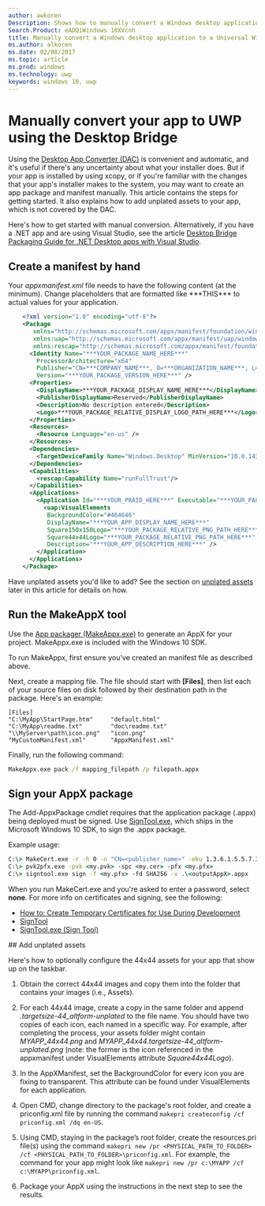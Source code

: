 ---author: awkorenDescription: Shows how to manually convert a Windows desktop application (like Win32, WPF, and Windows Forms) to a Universal Windows Platform (UWP) app.Search.Product: eADQiWindows 10XVcnhtitle: Manually convert a Windows desktop application to a Universal Windows Platform (UWP) appms.author: alkorenms.date: 02/08/2017ms.topic: articlems.prod: windowsms.technology: uwpkeywords: windows 10, uwp---# Manually convert your app to UWP using the Desktop BridgeUsing the [Desktop App Converter (DAC)](desktop-to-uwp-run-desktop-app-converter.md) is convenient and automatic, and it's useful if there's any uncertainty about what your installer does. But if your app is installed by using xcopy, or if you're familiar with the changes that your app's installer makes to the system, you may want to create an app package and manifest manually. This article contains the steps for getting started. It also explains how to add unplated assets to your app, which is not covered by the DAC. Here's how to get started with manual conversion. Alternatively, if you have a .NET app and are using Visual Studio, see the article [Desktop Bridge Packaging Guide for .NET Desktop apps with Visual Studio](desktop-to-uwp-packaging-dot-net.md).  ## Create a manifest by handYour _appxmanifest.xml_ file needs to have the following content (at the minimum). Change placeholders that are formatted like \*\*\*THIS\*\*\* to actual values for your application.```XML	<?xml version="1.0" encoding="utf-8"?>	<Package	   xmlns="http://schemas.microsoft.com/appx/manifest/foundation/windows10"	   xmlns:uap="http://schemas.microsoft.com/appx/manifest/uap/windows10"	   xmlns:rescap="http://schemas.microsoft.com/appx/manifest/foundation/windows10/restrictedcapabilities">	  <Identity Name="***YOUR_PACKAGE_NAME_HERE***"		ProcessorArchitecture="x64"		Publisher="CN=***COMPANY_NAME***, O=***ORGANIZATION_NAME***, L=***CITY***, S=***STATE***, C=***COUNTRY***"		Version="***YOUR_PACKAGE_VERSION_HERE***" />	  <Properties>		<DisplayName>***YOUR_PACKAGE_DISPLAY_NAME_HERE***</DisplayName>		<PublisherDisplayName>Reserved</PublisherDisplayName>		<Description>No description entered</Description>		<Logo>***YOUR_PACKAGE_RELATIVE_DISPLAY_LOGO_PATH_HERE***</Logo>	  </Properties>	  <Resources>		<Resource Language="en-us" />	  </Resources>	  <Dependencies>		<TargetDeviceFamily Name="Windows.Desktop" MinVersion="10.0.14316.0" MaxVersionTested="10.0.14316.0" />	  </Dependencies>	  <Capabilities>		<rescap:Capability Name="runFullTrust"/>	  </Capabilities>	  <Applications>		<Application Id="***YOUR_PRAID_HERE***" Executable="***YOUR_PACKAGE_RELATIVE_EXE_PATH_HERE***" EntryPoint="Windows.FullTrustApplication">		  <uap:VisualElements		   BackgroundColor="#464646"		   DisplayName="***YOUR_APP_DISPLAY_NAME_HERE***"		   Square150x150Logo="***YOUR_PACKAGE_RELATIVE_PNG_PATH_HERE***"		   Square44x44Logo="***YOUR_PACKAGE_RELATIVE_PNG_PATH_HERE***"		   Description="***YOUR_APP_DESCRIPTION_HERE***" />		</Application>	  </Applications>	</Package>```Have unplated assets you'd like to add? See the section on [unplated assets](#unplated-assets) later in this article for details on how.## Run the MakeAppX toolUse the [App packager (MakeAppx.exe)](https://msdn.microsoft.com/library/windows/desktop/hh446767(v=vs.85).aspx) to generate an AppX for your project. MakeAppx.exe is included with the Windows 10 SDK. To run MakeAppx, first ensure you've created an manifest file as described above. Next, create a mapping file. The file should start with **[Files]**, then list each of your source files on disk followed by their destination path in the package. Here's an example: ```[Files]"C:\MyApp\StartPage.htm"     "default.html""C:\MyApp\readme.txt"        "doc\readme.txt""\\MyServer\path\icon.png"   "icon.png""MyCustomManifest.xml"       "AppxManifest.xml"```Finally, run the following command: ```cmdMakeAppx.exe pack /f mapping_filepath /p filepath.appx```## Sign your AppX packageThe Add-AppxPackage cmdlet requires that the application package (.appx) being deployed must be signed. Use [SignTool.exe](https://msdn.microsoft.com/library/windows/desktop/aa387764(v=vs.85).aspx), which ships in the Microsoft Windows 10 SDK, to sign the .appx package.Example usage: ```cmdC:\> MakeCert.exe -r -h 0 -n "CN=<publisher_name>" -eku 1.3.6.1.5.5.7.3.3 -pe -sv <my.pvk> <my.cer>C:\> pvk2pfx.exe -pvk <my.pvk> -spc <my.cer> -pfx <my.pfx>C:\> signtool.exe sign -f <my.pfx> -fd SHA256 -v .\<outputAppX>.appx```When you run MakeCert.exe and you're asked to enter a password, select **none**. For more info on certificates and signing, see the following: - [How to: Create Temporary Certificates for Use During Development](https://msdn.microsoft.com/library/ms733813.aspx)- [SignTool](https://msdn.microsoft.com/library/windows/desktop/aa387764.aspx)- [SignTool.exe (Sign Tool)](https://msdn.microsoft.com/library/8s9b9yaz.aspx)<span id="unplated-assets" />## Add unplated assetsHere's how to optionally configure the 44x44 assets for your app that show up on the taskbar. 1. Obtain the correct 44x44 images and copy them into the folder that contains your images (i.e., Assets).2. For each 44x44 image, create a copy in the same folder and append *.targetsize-44_altform-unplated* to the file name. You should have two copies of each icon, each named in a specific way. For example, after completing the process, your assets folder might contain *MYAPP_44x44.png* and *MYAPP_44x44.targetsize-44_altform-unplated.png* (note: the former is the icon referenced in the appxmanifest under VisualElements attribute *Square44x44Logo*). 3.	In the AppXManifest, set the BackgroundColor for every icon you are fixing to transparent. This attribute can be found under VisualElements for each application.4.	Open CMD, change directory to the package's root folder, and create a priconfig.xml file by running the command ```makepri createconfig /cf priconfig.xml /dq en-US```.5.	Using CMD, staying in the package’s root folder, create the resources.pri file(s) using the command ```makepri new /pr <PHYSICAL_PATH_TO_FOLDER> /cf <PHYSICAL_PATH_TO_FOLDER>\priconfig.xml```. For example, the command for your app might look like ```makepri new /pr c:\MYAPP /cf c:\MYAPP\priconfig.xml```. 6.	Package your AppX using the instructions in the next step to see the results.